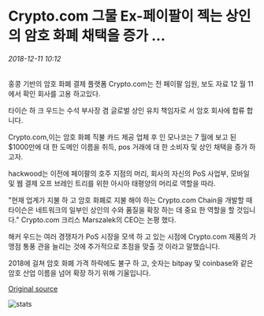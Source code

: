 # Crypto.com 그물 Ex-페이팔이 젝는 상인의 암호 화폐 채택을 증가 ...

###### 2018-12-11 10:12

홍콩 기반의 암호 화폐 결제 플랫폼 Crypto.com는 전 페이팔 임원, 보도 자료 12 월 11에서 확인 회사를 고용 하고있다.

타이슨 하 크 우드는 수석 부사장 겸 글로벌 상인 유치 책임자로 서 암호 회사에 합류 합니다.

Crypto.com,이는 암호 화폐 직불 카드 제공 업체 후 인 모나코는 7 월에 보고 된 $1000만에 대 한 도메인 이름을 취득, pos 거래에 대 한 소비자 및 상인 채택을 증가 하고자.

hackwood는 이전에 페이팔의 호주 지점의 머리, 회사의 자신의 PoS 사업부, 모바일 및 웹 결제 오프 브레인 트리를 위한 아시아 태평양의 머리로 역할을 따라.

"현재 업계가 지불 하 고 암호 화폐로 지불 해야 하는 Crypto.com Chain을 개발할 때 타이슨은 네트워크의 일부인 상인의 수와 품질을 확장 하는 데 중요 한 역할을 할 것입니다." Crypto.com 크리스 Marszalek의 CEO는 논평 했다.

해커 우드는 여러 경쟁자가 PoS 시장을 모색 하 고 있는 시점에 Crypto.com 제품의 가맹점 통풍 관을 늘리는 것에 추가적으로 초점을 맞출 것 이라고 말했습니다.

2018에 걸쳐 암호 화폐 가격 하락에도 불구 하 고, 숫자는 bitpay 및 coinbase와 같은 암호 산업 이름을 넘어 확장 하기 위해 기울입니다.

[Original source](https://cointelegraph.com/news/cryptocom-nets-ex-paypal-exec-to-increase-merchant-cryptocurrency-adoption)

![stats](https://c.statcounter.com/11760860/0/a89fa40b/1/ "stats")